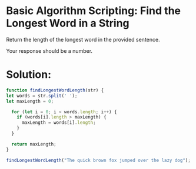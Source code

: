 # Basic Algorithm Scripting: Find the Longest Word in a String
Return the length of the longest word in the provided sentence.

Your response should be a number.
# Solution:
```javascript
function findLongestWordLength(str) {
let words = str.split(' ');
let maxLength = 0;

  for (let i = 0; i < words.length; i++) {
    if (words[i].length > maxLength) {
      maxLength = words[i].length;
    }
  }

  return maxLength;
}

findLongestWordLength("The quick brown fox jumped over the lazy dog");
```